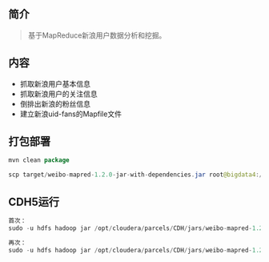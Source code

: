
## 简介

> 基于MapReduce新浪用户数据分析和挖掘。

## 内容

* 抓取新浪用户基本信息
* 抓取新浪用户的关注信息
* 倒排出新浪的粉丝信息
* 建立新浪uid-fans的Mapfile文件

## 打包部署

```Java
mvn clean package

scp target/weibo-mapred-1.2.0-jar-with-dependencies.jar root@bigdata4:/opt/cloudera/parcels/CDH/jars
```

## CDH5运行

```Java
首次：
sudo -u hdfs hadoop jar /opt/cloudera/parcels/CDH/jars/weibo-mapred-1.2.0-jar-with-dependencies.jar zx.soft.weibo.mapred.sina.uids.SpiderSinaUidsMain 100 1862087393

再次：
sudo -u hdfs hadoop jar /opt/cloudera/parcels/CDH/jars/weibo-mapred-1.2.0-jar-with-dependencies.jar zx.soft.weibo.mapred.sina.uids.SpiderSinaUidsMain
```



